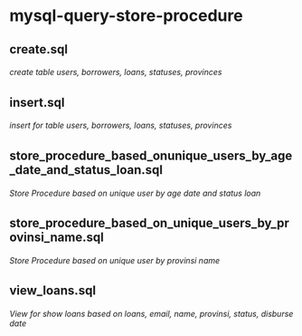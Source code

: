 # mysql-query-store-procedure

## create.sql
###### create table users, borrowers, loans, statuses, provinces

## insert.sql
###### insert for table users, borrowers, loans, statuses, provinces

## store_procedure_based_onunique_users_by_age_date_and_status_loan.sql
###### Store Procedure based on unique user by age date and status loan

## store_procedure_based_on_unique_users_by_provinsi_name.sql
###### Store Procedure based on unique user by provinsi name

## view_loans.sql
###### View for show loans based on loans, email, name, provinsi, status, disburse date

